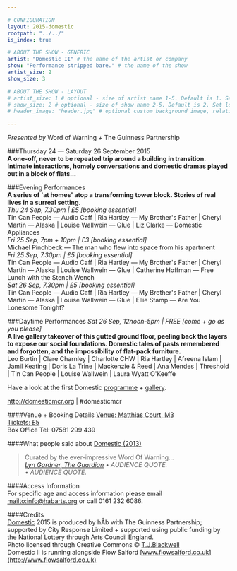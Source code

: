```yaml
---

# CONFIGURATION
layout: 2015-domestic
rootpath: "../../"
is_index: true

# ABOUT THE SHOW - GENERIC
artist: "Domestic II" # the name of the artist or company
show: "Performance stripped bare." # the name of the show
artist_size: 2
show_size: 3

# ABOUT THE SHOW - LAYOUT
# artist_size: 1 # optional - size of artist name 1-5. Default is 1. Set longer names to lower values
# show_size: 2 # optional - size of show name 2-5. Default is 2. Set longer names to lower values
# header_image: "header.jpg" # optional custom background image, relative to current page

---
```

*Presented by* Word of Warning *+* The Guinness Partnership			
		
###Thursday 24 — Saturday 26 September 2015			
**A one-off, never to be repeated trip around a building in transition. Intimate interactions, homely conversations and domestic dramas played out in a block of flats…**			
		
###Evening Performances		
**A series of 'at homes' atop a transforming tower block. Stories of real lives in a surreal setting.**		
*Thu 24 Sep, 7.30pm | £5 [booking essential]*			
Tin Can People — Audio Caff | Ria Hartley — My Brother's Father | Cheryl Martin — Alaska | Louise Wallwein — Glue | Liz Clarke — Domestic Appliances			
*Fri 25 Sep, 7pm + 10pm | £3 [booking essential]*			
Michael Pinchbeck — The man who flew into space from his apartment				
*Fri 25 Sep, 7.30pm | £5 [booking essential]*			
Tin Can People — Audio Caff | Ria Hartley — My Brother's Father | Cheryl Martin — Alaska | Louise Wallwein — Glue | Catherine Hoffman — Free Lunch with the Stench Wench			
*Sat 26 Sep, 7.30pm | £5 [booking essential]*			
Tin Can People — Audio Caff | Ria Hartley — My Brother's Father | Cheryl Martin — Alaska | Louise Wallwein — Glue | Ellie Stamp — Are You Lonesome Tonight?		
		
###Daytime Performances
*Sat 26 Sep, 12noon-5pm | FREE [come + go as you please]*			
**A live gallery takeover of this gutted ground floor, peeling back the layers to expose our social foundations. Domestic tales of pasts remembered and forgotten, and the impossibility of flat-pack furniture.**			
Leo Burtin | Clare Charnley | Charlotte CHW | Ria Hartley | Afreena Islam | Jamil Keating | Doris La Trine | Mackenzie & Reed | Ana Mendes | Threshold | Tin Can People | Louise Wallwein | Laura Wyatt O'Keeffe		
		
Have a look at the first Domestic [programme](/archive/2013-domestic) + [gallery](/galleries/2013-domestic).		
		
http://domesticmcr.org | #domesticmcr		
		
####Venue + Booking Details
[Venue: Matthias Court, M3](http://bit.ly/domesticTWO)            
[Tickets: £5](wgt)            
Box Office Tel: 07581 299 439 

####What people said about [Domestic (2013)](/archive/2013-domestic)      
>Curated by the ever-impressive Word Of Warning…<br>*[Lyn Gardner, The Guardian](http://www.theguardian.com/stage/2013/nov/02/this-weeks-theatre)*
>• *AUDIENCE QUOTE.*          
>• *AUDIENCE QUOTE.*          
         
####Access Information        
For specific age and access information please email <mailto:info@habarts.org> or call 0161 232 6086.       
        
####Credits         
[Domestic](/hab/domestic) 2015 is produced by hÅb with The Guinness Partnership; supported by City Response Limited + supported using public funding by the National Lottery through Arts Council England.			
Photo licensed through Creative Commons © [T.J.Blackwell](http://tjblackwell.co.uk/lucid)			
Domestic II is running alongside Flow Salford [www.flowsalford.co.uk](http://www.flowsalford.co.uk)
